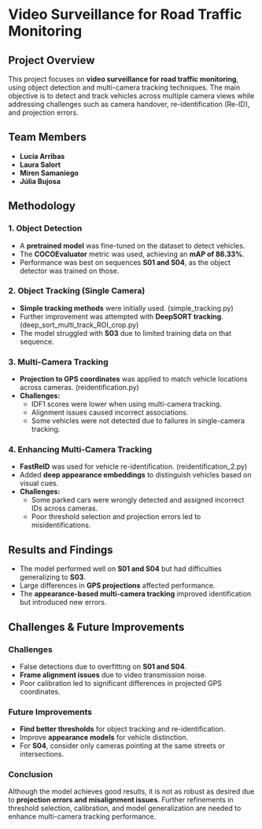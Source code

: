 # Video Surveillance for Road Traffic Monitoring

## Project Overview
This project focuses on **video surveillance for road traffic monitoring**, using object detection and multi-camera tracking techniques. The main objective is to detect and track vehicles across multiple camera views while addressing challenges such as camera handover, re-identification (Re-ID), and projection errors.

## Team Members
- **Lucía Arribas**  
- **Laura Salort**  
- **Miren Samaniego**  
- **Júlia Bujosa**  

## Methodology
### 1. Object Detection
- A **pretrained model** was fine-tuned on the dataset to detect vehicles.
- The **COCOEvaluator** metric was used, achieving an **mAP of 86.33%**.
- Performance was best on sequences **S01 and S04**, as the object detector was trained on those.

### 2. Object Tracking (Single Camera)
- **Simple tracking methods** were initially used. (simple_tracking.py)
- Further improvement was attempted with **DeepSORT tracking**. (deep_sort_multi_track_ROI_crop.py)
- The model struggled with **S03** due to limited training data on that sequence.

### 3. Multi-Camera Tracking
- **Projection to GPS coordinates** was applied to match vehicle locations across cameras. (reidentification.py)
- **Challenges:**
  - IDF1 scores were lower when using multi-camera tracking.
  - Alignment issues caused incorrect associations.
  - Some vehicles were not detected due to failures in single-camera tracking.

### 4. Enhancing Multi-Camera Tracking
- **FastReID** was used for vehicle re-identification. (reidentification_2.py)
- Added **deep appearance embeddings** to distinguish vehicles based on visual cues.
- **Challenges:**
  - Some parked cars were wrongly detected and assigned incorrect IDs across cameras.
  - Poor threshold selection and projection errors led to misidentifications.

## Results and Findings
- The model performed well on **S01 and S04** but had difficulties generalizing to **S03**.
- Large differences in **GPS projections** affected performance.
- The **appearance-based multi-camera tracking** improved identification but introduced new errors.

## Challenges & Future Improvements
### Challenges
- False detections due to overfitting on **S01 and S04**.
- **Frame alignment issues** due to video transmission noise.
- Poor calibration led to significant differences in projected GPS coordinates.

### Future Improvements
- **Find better thresholds** for object tracking and re-identification.
- Improve **appearance models** for vehicle distinction.
- For **S04**, consider only cameras pointing at the same streets or intersections.

### Conclusion
Although the model achieves good results, it is not as robust as desired due to **projection errors and misalignment issues**. Further refinements in threshold selection, calibration, and model generalization are needed to enhance multi-camera tracking performance.

